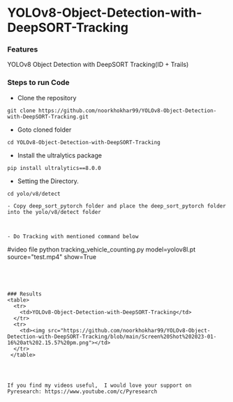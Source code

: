 # YOLOv8-Object-Detection-with-DeepSORT-Tracking


### Features
YOLOv8 Object Detection with DeepSORT Tracking(ID + Trails)


### Steps to run Code

- Clone the repository
```
git clone https://github.com/noorkhokhar99/YOLOv8-Object-Detection-with-DeepSORT-Tracking.git
```

- Goto cloned folder
```
cd YOLOv8-Object-Detection-with-DeepSORT-Tracking
```

- Install the ultralytics package
```
pip install ultralytics==8.0.0
```

- Setting the Directory.
```
cd yolo/v8/detect

- Copy deep_sort_pytorch folder and place the deep_sort_pytorch folder into the yolo/v8/detect folder



- Do Tracking with mentioned command below
```
#video file
python tracking_vehicle_counting.py model=yolov8l.pt source="test.mp4" show=True
```




### Results
<table>
  <tr>
    <td>YOLOv8-Object-Detection-with-DeepSORT-Tracking</td>
  </tr>
  <tr>
    <td><img src="https://github.com/noorkhokhar99/YOLOv8-Object-Detection-with-DeepSORT-Tracking/blob/main/Screen%20Shot%202023-01-16%20at%202.15.57%20pm.png"></td>
  </tr>
 </table>




If you find my videos useful,  I would love your support on Pyresearch: https://www.youtube.com/c/Pyresearch
